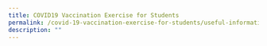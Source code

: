 ```yaml
---
title: COVID19 Vaccination Exercise for Students
permalink: /covid-19-vaccination-exercise-for-students/useful-information/permalink
description: ""
---
```

